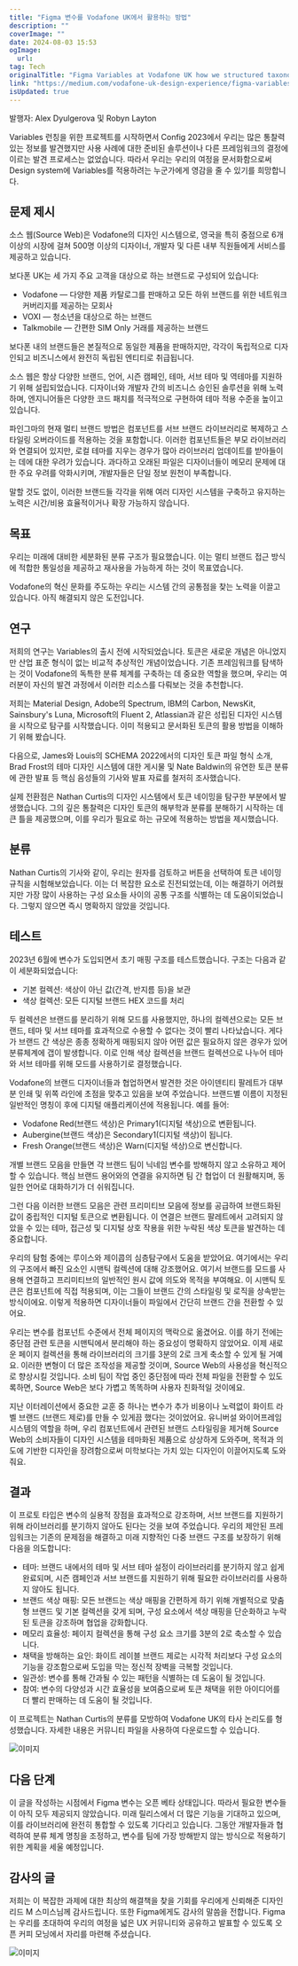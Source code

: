 ```yaml
---
title: "Figma 변수를 Vodafone UK에서 활용하는 방법"
description: ""
coverImage: ""
date: 2024-08-03 15:53
ogImage: 
  url: 
tag: Tech
originalTitle: "Figma Variables at Vodafone UK how we structured taxonomy for a complex multi-brand design system"
link: "https://medium.com/vodafone-uk-design-experience/figma-variables-at-vodafone-uk-how-we-structured-taxonomy-for-a-complex-multi-brand-design-system-693b1b95675f"
isUpdated: true
---
```






발행자: Alex Dyulgerova 및 Robyn Layton

Variables 런칭을 위한 프로젝트를 시작하면서 Config 2023에서 우리는 많은 통찰력있는 정보를 발견했지만 사용 사례에 대한 준비된 솔루션이나 다른 프레임워크의 결정에 이르는 발견 프로세스는 없었습니다. 따라서 우리는 우리의 여정을 문서화함으로써 Design system에 Variables를 적용하려는 누군가에게 영감을 줄 수 있기를 희망합니다.

## 문제 제시

소스 웹(Source Web)은 Vodafone의 디자인 시스템으로, 영국을 특히 중점으로 6개 이상의 시장에 걸쳐 500명 이상의 디자이너, 개발자 및 다른 내부 직원들에게 서비스를 제공하고 있습니다.

<div class="content-ad"></div>

보다폰 UK는 세 가지 주요 고객을 대상으로 하는 브랜드로 구성되어 있습니다:

- Vodafone — 다양한 제품 카탈로그를 판매하고 모든 하위 브랜드를 위한 네트워크 커버리지를 제공하는 모회사
- VOXI — 청소년을 대상으로 하는 브랜드
- Talkmobile — 간편한 SIM Only 거래를 제공하는 브랜드

보다폰 내의 브랜드들은 본질적으로 동일한 제품을 판매하지만, 각각이 독립적으로 디자인되고 비즈니스에서 완전히 독립된 엔티티로 취급됩니다.

소스 웹은 항상 다양한 브랜드, 언어, 시즌 캠페인, 테마, 서브 테마 및 역테마를 지원하기 위해 설립되었습니다. 디자이너와 개발자 간의 비즈니스 승인된 솔루션을 위해 노력하며, 엔지니어들은 다양한 코드 패치를 적극적으로 구현하여 테마 적용 수준을 높이고 있습니다.

<div class="content-ad"></div>

파인그마의 현재 멀티 브랜드 방법은 컴포넌트를 서브 브랜드 라이브러리로 복제하고 스타일링 오버라이드를 적용하는 것을 포함합니다. 이러한 컴포넌트들은 부모 라이브러리와 연결되어 있지만, 로컬 테마를 지우는 경우가 많아 라이브러리 업데이트를 받아들이는 데에 대한 우려가 있습니다. 과다하고 오래된 파일은 디자이너들이 메모리 문제에 대한 주요 우려를 악화시키며, 개발자들은 단일 정보 원천이 부족합니다.

말할 것도 없이, 이러한 브랜드들 각각을 위해 여러 디자인 시스템을 구축하고 유지하는 노력은 시간/비용 효율적이거나 확장 가능하지 않습니다.

## 목표

우리는 미래에 대비한 세분화된 분류 구조가 필요했습니다. 이는 멀티 브랜드 접근 방식에 적합한 통일성을 제공하고 재사용을 가능하게 하는 것이 목표였습니다.

<div class="content-ad"></div>

Vodafone의 혁신 문화를 주도하는 우리는 시스템 간의 공통점을 찾는 노력을 이끌고 있습니다. 아직 해결되지 않은 도전입니다.

## 연구

저희의 연구는 Variables의 출시 전에 시작되었습니다. 토큰은 새로운 개념은 아니었지만 산업 표준 형식이 없는 비교적 추상적인 개념이었습니다. 기존 프레임워크를 탐색하는 것이 Vodafone의 독특한 분류 체계를 구축하는 데 중요한 역할을 했으며, 우리는 여러분이 자신의 발견 과정에서 이러한 리소스를 다뤄보는 것을 추천합니다.

저희는 Material Design, Adobe의 Spectrum, IBM의 Carbon, NewsKit, Sainsbury's Luna, Microsoft의 Fluent 2, Atlassian과 같은 성립된 디자인 시스템을 시작으로 탐구를 시작했습니다. 이미 적용되고 문서화된 토큰의 활용 방법을 이해하기 위해 봤습니다.

<div class="content-ad"></div>

다음으로, James와 Louis의 SCHEMA 2022에서의 디자인 토큰 파일 형식 소개, Brad Frost의 테마 디자인 시스템에 대한 게시물 및 Nate Baldwin의 유연한 토큰 분류에 관한 발표 등 핵심 음성들의 기사와 발표 자료를 철저히 조사했습니다.

실제 전환점은 Nathan Curtis의 디자인 시스템에서 토큰 네이밍을 탐구한 부분에서 발생했습니다. 그의 깊은 통찰력은 디자인 토큰의 해부학과 분류를 분해하기 시작하는 데 큰 틀을 제공했으며, 이를 우리가 필요로 하는 규모에 적용하는 방법을 제시했습니다.

## 분류

Nathan Curtis의 기사와 같이, 우리는 원자를 검토하고 버튼을 선택하여 토큰 네이밍 규칙을 시험해보았습니다. 이는 더 복잡한 요소로 진전되었는데, 이는 해결하기 어려웠지만 가장 많이 사용하는 구성 요소들 사이의 공통 구조를 식별하는 데 도움이되었습니다. 그렇지 않으면 즉시 명확하지 않았을 것입니다.

<div class="content-ad"></div>

## 테스트

2023년 6월에 변수가 도입되면서 초기 매핑 구조를 테스트했습니다. 구조는 다음과 같이 세분화되었습니다:

- 기본 컬렉션: 색상이 아닌 값(간격, 반지름 등)을 보관
- 색상 컬렉션: 모든 디지털 브랜드 HEX 코드를 처리

두 컬렉션은 브랜드를 분리하기 위해 모드를 사용했지만, 하나의 컬렉션으로는 모든 브랜드, 테마 및 서브 테마를 효과적으로 수용할 수 없다는 것이 빨리 나타났습니다. 게다가 브랜드 간 색상은 종종 정확하게 매핑되지 않아 어떤 값은 필요하지 않은 경우가 있어 분류체계에 갭이 발생합니다. 이로 인해 색상 컬렉션을 브랜드 컬렉션으로 나누어 테마와 서브 테마를 위해 모드를 사용하기로 결정했습니다.

<div class="content-ad"></div>

Vodafone의 브랜드 디자이너들과 협업하면서 발견한 것은 아이덴티티 팔레트가 대부분 인쇄 및 위쪽 라인에 초점을 맞추고 있음을 보여 주었습니다. 브랜드별 이름이 지정된 일반적인 명칭이 후에 디지털 애플리케이션에 적용됩니다. 예를 들어:

- Vodafone Red(브랜드 색상)은 Primary1(디지털 색상)으로 변환됩니다.
- Aubergine(브랜드 색상)은 Secondary1(디지털 색상)이 됩니다.
- Fresh Orange(브랜드 색상)은 Warn(디지털 색상)으로 변신합니다.

개별 브랜드 모음을 만들면 각 브랜드 팀이 닉네임 변수를 방해하지 않고 소유하고 제어할 수 있습니다. 핵심 브랜드 용어와의 연결을 유지하면 팀 간 협업이 더 원활해지며, 동일한 언어로 대화하기가 더 쉬워집니다.

그런 다음 이러한 브랜드 모음은 관련 프리미티브 모음에 정보를 공급하여 브랜드화된 값이 중립적인 디지털 토큰으로 변환됩니다. 이 연결은 브랜드 팔레트에서 고려되지 않았을 수 있는 테마, 접근성 및 디지털 상호 작용을 위한 누락된 색상 토큰을 발견하는 데 중요합니다.

<div class="content-ad"></div>

우리의 탐험 중에는 루이스와 제이콥의 심층탐구에서 도움을 받았어요. 여기에서는 우리의 구조에서 빠진 요소인 시맨틱 컬렉션에 대해 강조했어요. 여기서 브랜드를 모드를 사용해 연결하고 프리미티브의 일반적인 원시 값에 의도와 목적을 부여해요. 이 시맨틱 토큰은 컴포넌트에 직접 적용되며, 이는 그들이 브랜드 간의 스타일링 및 로직을 상속받는 방식이에요. 이렇게 적용하면 디자이너들이 파일에서 간단히 브랜드 간을 전환할 수 있어요.

우리는 변수를 컴포넌트 수준에서 전체 페이지의 맥락으로 옮겼어요. 이를 하기 전에는 중단점 관련 토큰을 시맨틱에서 분리해야 하는 중요성이 명확하지 않았어요. 이제 새로운 페이지 컬렉션을 통해 라이브러리의 크기를 3분의 2로 크게 축소할 수 있게 될 거예요. 이러한 변형이 더 많은 조작성을 제공할 것이며, Source Web의 사용성을 혁신적으로 향상시킬 것입니다. 소비 팀이 작업 중인 중단점에 따라 전체 파일을 전환할 수 있도록하면, Source Web은 보다 가볍고 똑똑하며 사용자 친화적일 것이에요.

지난 이터레이션에서 중요한 교훈 중 하나는 변수가 추가 비용이나 노력없이 화이트 라벨 브랜드 (브랜드 제로)를 만들 수 있게끔 했다는 것이었어요. 유니버설 와이어프레임 시스템의 역할을 하며, 우리 컴포넌트에서 관련된 브랜드 스타일링을 제거해 Source Web의 소비자들이 디자인 시스템을 테마화된 제품으로 상상하게 도와주며, 목적과 의도에 기반한 디자인을 장려함으로써 미학보다는 가치 있는 디자인이 이끌어지도록 도와줘요.

<div class="content-ad"></div>

## 결과

이 프로토 타입은 변수의 실용적 장점을 효과적으로 강조하며, 서브 브랜드를 지원하기 위해 라이브러리를 분기하지 않아도 된다는 것을 보여 주었습니다. 우리의 제안된 프레임워크는 기존의 문제점을 해결하고 미래 지향적인 다중 브랜드 구조를 보장하기 위해 다음을 의도합니다:

- 테마: 브랜드 내에서의 테마 및 서브 테마 설정이 라이브러리를 분기하지 않고 쉽게 완료되며, 시즌 캠페인과 서브 브랜드를 지원하기 위해 필요한 라이브러리를 사용하지 않아도 됩니다.
- 브랜드 색상 매핑: 모든 브랜드는 색상 매핑을 간편하게 하기 위해 개별적으로 맞춤형 브랜드 및 기본 컬렉션을 갖게 되며, 구성 요소에서 색상 매핑을 단순화하고 누락된 토큰을 강조하며 협업을 강화합니다.
- 메모리 효율성: 페이지 컬렉션을 통해 구성 요소 크기를 3분의 2로 축소할 수 있습니다.
- 채택을 방해하는 요인: 화이트 레이블 브랜드 제로는 시각적 처리보다 구성 요소의 기능을 강조함으로써 도입을 막는 정신적 장벽을 극복할 것입니다.
- 일관성: 변수를 통해 간과될 수 있는 패턴을 식별하는 데 도움이 될 것입니다.
- 참여: 변수의 다양성과 시간 효율성을 보여줌으로써 토큰 채택을 위한 아이디어를 더 빨리 판매하는 데 도움이 될 것입니다.

이 프로젝트는 Nathan Curtis의 분류를 모방하여 Vodafone UK의 타사 논리도를 형성했습니다. 자세한 내용은 커뮤니티 파일을 사용하여 다운로드할 수 있습니다.

<div class="content-ad"></div>

![이미지](/assets/img/FigmaVariablesatVodafoneUKhowwestructuredtaxonomyforacomplexmulti-branddesignsystem_0.png)

## 다음 단계

이 글을 작성하는 시점에서 Figma 변수는 오픈 베타 상태입니다. 따라서 필요한 변수들이 아직 모두 제공되지 않았습니다. 미래 릴리스에서 더 많은 기능을 기대하고 있으며, 이를 라이브러리에 완전히 통합할 수 있도록 기다리고 있습니다. 그동안 개발자들과 협력하여 분류 체계 명칭을 조정하고, 변수를 팀에 가장 방해받지 않는 방식으로 적용하기 위한 계획을 세울 예정입니다.

## 감사의 글

<div class="content-ad"></div>

저희는 이 복잡한 과제에 대한 최상의 해결책을 찾을 기회를 우리에게 신뢰해준 디자인 리드 M 스미스님께 감사드립니다. 또한 Figma에게도 감사의 말씀을 전합니다. Figma는 우리를 초대하여 우리의 여정을 넓은 UX 커뮤니티와 공유하고 발표할 수 있도록 오픈 커피 모닝에서 자리를 마련해 주셨습니다.

![이미지](/assets/img/FigmaVariablesatVodafoneUKhowwestructuredtaxonomyforacomplexmulti-branddesignsystem_1.png)
